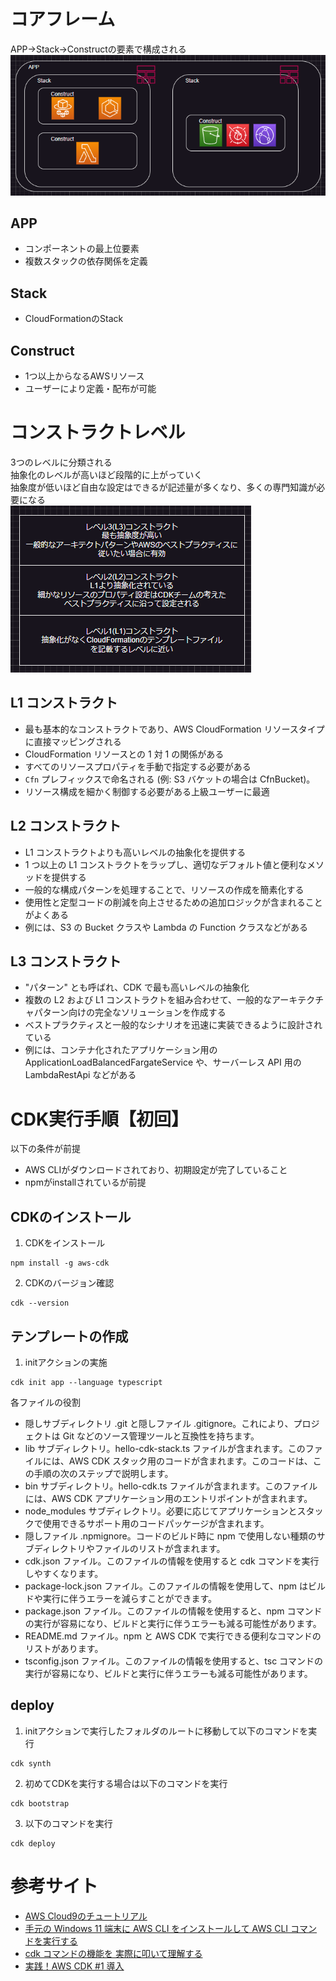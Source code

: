 # コアフレーム
APP->Stack->Constructの要素で構成される  
![](./images/コアフレーム.PNG)  
## APP
- コンポーネントの最上位要素
- 複数スタックの依存関係を定義
## Stack
- CloudFormationのStack
## Construct
- 1つ以上からなるAWSリソース
- ユーザーにより定義・配布が可能

# コンストラクトレベル
3つのレベルに分類される  
抽象化のレベルが高いほど段階的に上がっていく  
抽象度が低いほど自由な設定はできるが記述量が多くなり、多くの専門知識が必要になる  
![](./images/コンストラクトレベル.PNG)  
## L1 コンストラクト
- 最も基本的なコンストラクトであり、AWS CloudFormation リソースタイプに直接マッピングされる
- CloudFormation リソースとの 1 対 1 の関係がある
- すべてのリソースプロパティを手動で指定する必要がある
- `Cfn` プレフィックスで命名される (例: S3 バケットの場合は CfnBucket)。
- リソース構成を細かく制御する必要がある上級ユーザーに最適

## L2 コンストラクト
- L1 コンストラクトよりも高いレベルの抽象化を提供する
- 1 つ以上の L1 コンストラクトをラップし、適切なデフォルト値と便利なメソッドを提供する
- 一般的な構成パターンを処理することで、リソースの作成を簡素化する
- 使用性と定型コードの削減を向上させるための追加ロジックが含まれることがよくある
- 例には、S3 の Bucket クラスや Lambda の Function クラスなどがある

## L3 コンストラクト
- "パターン" とも呼ばれ、CDK で最も高いレベルの抽象化
- 複数の L2 および L1 コンストラクトを組み合わせて、一般的なアーキテクチャパターン向けの完全なソリューションを作成する
- ベストプラクティスと一般的なシナリオを迅速に実装できるように設計されている
- 例には、コンテナ化されたアプリケーション用の ApplicationLoadBalancedFargateService や、サーバーレス API 用の LambdaRestApi などがある

# CDK実行手順【初回】
以下の条件が前提  
- AWS CLIがダウンロードされており、初期設定が完了していること
- npmがinstallされているが前提  
##  CDKのインストール
1. CDKをインストール  
```
npm install -g aws-cdk
```
  
2. CDKのバージョン確認  
```
cdk --version
```
  
## テンプレートの作成
1. initアクションの実施  
```
cdk init app --language typescript
```
  
各ファイルの役割  
- 隠しサブディレクトリ .git と隠しファイル .gitignore。これにより、プロジェクトは Git などのソース管理ツールと互換性を持ちます。
- lib サブディレクトリ。hello-cdk-stack.ts ファイルが含まれます。このファイルには、AWS CDK スタック用のコードが含まれます。このコードは、この手順の次のステップで説明します。
- bin サブディレクトリ。hello-cdk.ts ファイルが含まれます。このファイルには、AWS CDK アプリケーション用のエントリポイントが含まれます。
- node_modules サブディレクトリ。必要に応じてアプリケーションとスタックで使用できるサポート用のコードパッケージが含まれます。
- 隠しファイル .npmignore。コードのビルド時に npm で使用しない種類のサブディレクトリやファイルのリストが含まれます。
- cdk.json ファイル。このファイルの情報を使用すると cdk コマンドを実行しやすくなります。
- package-lock.json ファイル。このファイルの情報を使用して、npm はビルドや実行に伴うエラーを減らすことができます。
- package.json ファイル。このファイルの情報を使用すると、npm コマンドの実行が容易になり、ビルドと実行に伴うエラーも減る可能性があります。
- README.md ファイル。npm と AWS CDK で実行できる便利なコマンドのリストがあります。
- tsconfig.json ファイル。このファイルの情報を使用すると、tsc コマンドの実行が容易になり、ビルドと実行に伴うエラーも減る可能性があります。

## deploy
1. initアクションで実行したフォルダのルートに移動して以下のコマンドを実行  
```
cdk synth
```
  
2. 初めてCDKを実行する場合は以下のコマンドを実行
```
cdk bootstrap
```
  
3. 以下のコマンドを実行  
```
cdk deploy
```

# 参考サイト
- [AWS Cloud9のチュートリアル](https://docs.aws.amazon.com/ja_jp/cloud9/latest/user-guide/sample-cdk.html)
- [手元の Windows 11 端末に AWS CLI をインストールして AWS CLI コマンドを実行する](https://dev.classmethod.jp/articles/install-aws-cli-on-the-windows-11-terminal-at-hand-and-execute-aws-cli-commands/)
- [cdk コマンドの機能を 実際に叩いて理解する](https://dev.classmethod.jp/articles/aws-cdk-command-line-interface/)
- [実践！AWS CDK #1 導入](https://dev.classmethod.jp/articles/cdk-practice-1-introduction/)